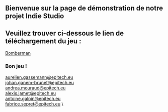 ## Bienvenue sur la page de démonstration de notre projet Indie Studio

## Veuillez trouver ci-dessous le lien de téléchargement du jeu :

[Bomberman](https://github.com/andreamouraud/cpp_indie_studio/archive/master.zip)

### Bon jeu !


aurelien.gassemann@epitech.eu   \
johan.ganem-brunet@epitech.eu   \
andrea.mouraud@epitech.eu       \
alexis.jamet@epitech.eu         \
antoine.galpin@epitech.eu       \
fabrice.sepret@epitech.eu       \
